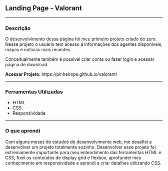 <h2>Landing Page - Valorant</h2>
<hr>
<h3>Descrição</h3>
<p>O desenvolvimento dessa página foi meu primeiro projeto criado do zero. Nesse projeto o usuário tem acesso á informações dos agentes disponíveis, mapas e notícias mais recentes. </p>
<p>Conceitualmente também é possível criar conta ou fazer login e acessar página de download</p>
<p><strong>Acessar Projeto: </strong>https://pinheirops.github.io/valorant/</p>
<hr>
<h3>Ferramentas Utilizadas</h3>
<ul>
  <li>HTML</li>
  <li>CSS</li>
  <li>Responsividade</li>
</ul>
<hr>
<h3>O que aprendi</h3>
<p>Com alguns meses de estudos de desenvolvimento web, me desafiei a desenvolver um projeto totalmente sozinho. Desenvolver esse projeto foi extremamente importante para meu entendimento das ferramentas HTML e CSS, fixei os conteúdos de display grid e flexbox, aprofundei meu conhecimento em responsividade e aprendi a criar detalhes utilizando CSS.</p>
